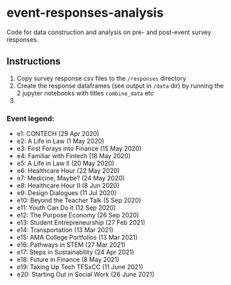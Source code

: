 # event-responses-analysis
Code for data construction and analysis on pre- and post-event survey responses.

## Instructions
1. Copy survey response csv files to the `/responses` directory 
1. Create the response dataframes (see output in `/data` dir) by running the 2 jupyter notebooks with titles `combine_data` etc
1. 
### Event legend:
* e1: CONTECH (29 Apr 2020)
* e2: A Life in Law (1 May 2020)
* e3: First Forays into Finance (15 May 2020)
* e4: Familiar with Fintech (18 May 2020)
* e5: A Life in Law II (20 May 2020)
* e6: Healthcare Hour (22 May 2020)
* e7: Medicine, Maybe? (24 May 2020)
* e8: Healthcare Hour II (8 Jun 2020)
* e9: Design Dialogues (11 Jul 2020)
* e10: Beyond the Teacher Talk (5 Sep 2020)
* e11: Youth Can Do it (12 Sep 2020)
* e12: The Purpose Economy (26 Sep 2020)
* e13: Student Entrepreneurship (27 Feb 2021)
* e14: Transportation (13 Mar 2021)
* e15: AMA College Portfolios (13 Mar 2021)
* e16: Pathways in STEM (27 Mar 2021)
* e17: Steps in Sustainability (24 Apr 2021)
* e18: Future in Finance (8 May 2021)
* e19: Taking Up Tech TFSxCC (11 June 2021)
* e20: Starting Out in Social Work (26 June 2021)